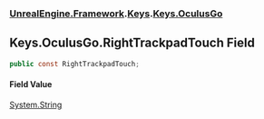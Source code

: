 ### [UnrealEngine.Framework](./UnrealEngine-Framework.md 'UnrealEngine.Framework').[Keys](./UnrealEngine-Framework-Keys.md 'UnrealEngine.Framework.Keys').[Keys.OculusGo](./UnrealEngine-Framework-Keys-OculusGo.md 'UnrealEngine.Framework.Keys.OculusGo')
## Keys.OculusGo.RightTrackpadTouch Field
  
```csharp
public const RightTrackpadTouch;
```
#### Field Value
[System.String](https://docs.microsoft.com/en-us/dotnet/api/System.String 'System.String')  
